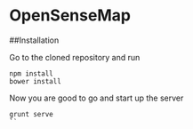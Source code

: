 OpenSenseMap
============

##Installation

Go to the cloned repository and run

```
npm install
bower install
```

Now you are good to go and start up the server

```
grunt serve
``